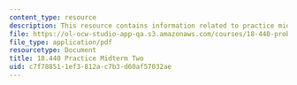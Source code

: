 ```yaml
---
content_type: resource
description: This resource contains information related to practice midterm two.
file: https://ol-ocw-studio-app-qa.s3.amazonaws.com/courses/18-440-probability-and-random-variables-spring-2014/c7f788511ef3812ac7b3d60af57032ae_MIT18_440S14_prctcmdtrm2.pdf
file_type: application/pdf
resourcetype: Document
title: 18.440 Practice Midterm Two
uid: c7f78851-1ef3-812a-c7b3-d60af57032ae
---
```

